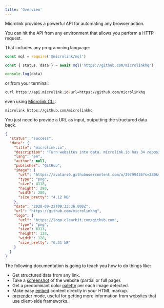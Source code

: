 ```yaml
---
title: 'Overview'
---
```


Microlink provides a powerful API for automating any browser action.

You can hit the API from any environment that allows you perform a HTTP request.

That includes any programming language:

```js
const mql = require('@microlink/mql')

const { status, data } = await mql('https://github.com/microlinkhq')

console.log(data)
```

or from your terminal:

```bash
curl https://api.microlink.io?url=https://github.com/microlinkhq
```

even using [Microlink CLI](/docs/api/getting-started/cli):

```bash
microlink https://github.com/microlinkhq
```

You just need to provide a URL as input, outputting the structured data back.

```json
{
  "status": "success",
  "data": {
    "title": "microlink.io",
    "description": "Turn websites into data. microlink.io has 34 repositories available. Follow their code on GitHub.",
    "lang": "en",
    "author": null,
    "publisher": "GitHub",
    "image": {
      "url": "https://avatars0.githubusercontent.com/u/29799436?s=280&v=4",
      "type": "png",
      "size": 4118,
      "height": 280,
      "width": 280,
      "size_pretty": "4.12 kB"
    },
    "date": "2020-09-22T09:33:36.000Z",
    "url": "https://github.com/microlinkhq",
    "logo": {
      "url": "https://logo.clearbit.com/github.com",
      "type": "png",
      "size": 6313,
      "height": 128,
      "width": 128,
      "size_pretty": "6.31 kB"
    }
  }
}
```

The following documentation is going to teach you how to do things like:

- Get structured data from any link.
- Take a [screenshot](/docs/api/parameters/screenshot) of the website (partial or full page).
- Get a predominant color [palette](/docs/api/parameters/palette) per each image detected.
- Make easy [embed](/docs/api/parameters/embed) content directly in your HTML markup.
- [prerender](/docs/api/parameters/prerender) mode, useful for getting more information from websites that use client-side frameworks.
